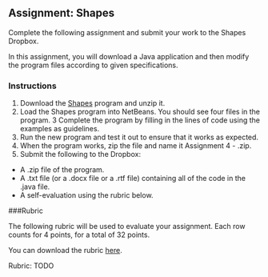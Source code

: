 ## Assignment: Shapes

Complete the following assignment and submit your work to the Shapes Dropbox.

In this assignment, you will download a Java application and then modify the program files according to given specifications.

### Instructions 
1. Download the [Shapes](TODO) program and unzip it.
2. Load the Shapes program into NetBeans. You should see four files in the program.
3 Complete the program by filling in the lines of code using the examples as guidelines.
4. Run the new program and test it out to ensure that it works as expected.
5. When the program works, zip the file and name it Assignment 4 - <insert your name here>.zip.
6. Submit the following to the Dropbox:
  * A .zip file of the program.
  * A .txt file (or a .docx file or a .rtf file) containing all of the code in the .java file.
  * A self-evaluation using the rubric below. 

###Rubric

The following rubric will be used to evaluate your assignment. Each row counts for 4 points, for a total of 32 points. 

You can download the rubric [here](https://docs.google.com/document/d/1jPldBN8501zypFR9dvb1rsWUTP_3X-eurnRn12TtAkU/edit?usp=sharing).

Rubric: TODO

